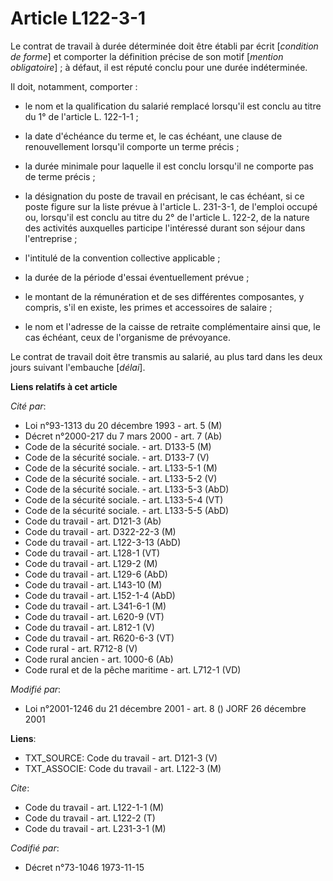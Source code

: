 # Article L122-3-1

Le contrat de travail à durée déterminée doit être établi par écrit [*condition de forme*] et comporter la définition précise
de son motif [*mention obligatoire*] ; à défaut, il est réputé conclu pour une durée indéterminée.

Il doit, notamment, comporter :

- le nom et la qualification du salarié remplacé lorsqu'il est conclu au titre du 1° de l'article L. 122-1-1 ;

- la date d'échéance du terme et, le cas échéant, une clause de renouvellement lorsqu'il comporte un terme précis ;

- la durée minimale pour laquelle il est conclu lorsqu'il ne comporte pas de terme précis ;

- la désignation du poste de travail en précisant, le cas échéant, si ce poste figure sur la liste prévue à l'article L.
231-3-1, de l'emploi occupé ou, lorsqu'il est conclu au titre du 2° de l'article L. 122-2, de la nature des activités
auxquelles participe l'intéressé durant son séjour dans l'entreprise ;

- l'intitulé de la convention collective applicable ;

- la durée de la période d'essai éventuellement prévue ;

- le montant de la rémunération et de ses différentes composantes, y compris, s'il en existe, les primes et accessoires de
salaire ;

- le nom et l'adresse de la caisse de retraite complémentaire ainsi que, le cas échéant, ceux de l'organisme de prévoyance.

Le contrat de travail doit être transmis au salarié, au plus tard dans les deux jours suivant l'embauche [*délai*].

**Liens relatifs à cet article**

_Cité par_:

  - Loi n°93-1313 du 20 décembre 1993 - art. 5 (M)
  - Décret n°2000-217 du 7 mars 2000 - art. 7 (Ab)
  - Code de la sécurité sociale. - art. D133-5 (M)
  - Code de la sécurité sociale. - art. D133-7 (V)
  - Code de la sécurité sociale. - art. L133-5-1 (M)
  - Code de la sécurité sociale. - art. L133-5-2 (V)
  - Code de la sécurité sociale. - art. L133-5-3 (AbD)
  - Code de la sécurité sociale. - art. L133-5-4 (VT)
  - Code de la sécurité sociale. - art. L133-5-5 (AbD)
  - Code du travail - art. D121-3 (Ab)
  - Code du travail - art. D322-22-3 (M)
  - Code du travail - art. L122-3-13 (AbD)
  - Code du travail - art. L128-1 (VT)
  - Code du travail - art. L129-2 (M)
  - Code du travail - art. L129-6 (AbD)
  - Code du travail - art. L143-10 (M)
  - Code du travail - art. L152-1-4 (AbD)
  - Code du travail - art. L341-6-1 (M)
  - Code du travail - art. L620-9 (VT)
  - Code du travail - art. L812-1 (V)
  - Code du travail - art. R620-6-3 (VT)
  - Code rural - art. R712-8 (V)
  - Code rural ancien - art. 1000-6 (Ab)
  - Code rural et de la pêche maritime - art. L712-1 (VD)

_Modifié par_:

  - Loi n°2001-1246 du 21 décembre 2001 - art. 8 () JORF 26 décembre 2001

**Liens**:

  - TXT_SOURCE: Code du travail - art. D121-3 (V)
  - TXT_ASSOCIE: Code du travail - art. L122-3 (M)

_Cite_:

  - Code du travail - art. L122-1-1 (M)
  - Code du travail - art. L122-2 (T)
  - Code du travail - art. L231-3-1 (M)

_Codifié par_:

  - Décret n°73-1046 1973-11-15

